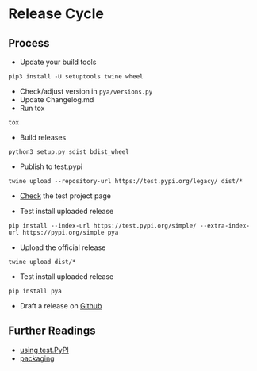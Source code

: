 # Release Cycle

## Process

* Update your build tools
```
pip3 install -U setuptools twine wheel
```
* Check/adjust version in `pya/versions.py`
* Update Changelog.md
* Run tox
```
tox
```
* Build releases
```
python3 setup.py sdist bdist_wheel 
```
* Publish to test.pypi
```
twine upload --repository-url https://test.pypi.org/legacy/ dist/*
```
* [Check](https://test.pypi.org/project/pya/) the test project page 

* Test install uploaded release
```
pip install --index-url https://test.pypi.org/simple/ --extra-index-url https://pypi.org/simple pya
```
* Upload the official release
```
twine upload dist/*
```
* Test install uploaded release
```
pip install pya
```
* Draft a release on [Github](https://github.com/thomas-hermann/pya/releases)

## Further Readings 

* [using test.PyPI](https://packaging.python.org/guides/using-testpypi/)
* [packaging](https://packaging.python.org/tutorials/packaging-projects/)